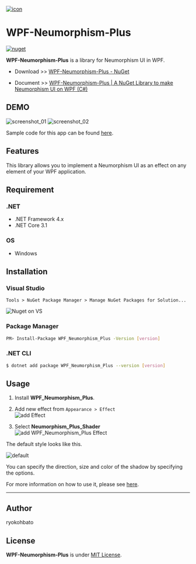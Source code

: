 [![icon](./docs/images/header.png)](https://www.nuget.org/packages/WPF_Neumorphism_Plus/)

# WPF-Neumorphism-Plus

[![nuget](https://img.shields.io/nuget/v/WPF_Neumorphism_Plus?style=flat)](https://www.nuget.org/packages/WPF_Neumorphism_Plus/)

**WPF-Neumorphism-Plus** is a library for Neumorphism UI in WPF.  

- Download >> [WPF-Neumorphism-Plus - NuGet](https://www.nuget.org/packages/WPF_Neumorphism_Plus/)

- Document >> [WPF-Neumorphism-Plus | A NuGet Library to make Neumorphism UI on WPF (C#)](https://ryokohbato.github.io/WPF-Neumorphism-Plus/)

## DEMO

![screenshot_01](./docs/images/screenshot_light.gif)
![screenshot_02](./docs/images/screenshot_dark.png)

Sample code for this app can be found [here](https://github.com/ryokohbato/WPF-Neumorphism-Plus/tree/master/SampleApp).

## Features

This library allows you to implement a Neumorphism UI as an effect on any element of your WPF application.

## Requirement

### .NET

- .NET Framework 4.x
- .NET Core 3.1

### OS

- Windows

## Installation

### Visual Studio

``Tools > NuGet Package Manager > Manage NuGet Packages for Solution...``

![Nuget on VS](./docs/images/nuget_vs.png)

### Package Manager
  
```bash
PM> Install-Package WPF_Neumorphism_Plus -Version [version]
```

### .NET CLI

```bash
$ dotnet add package WPF_Neumorphism_Plus --version [version]
```

## Usage

1. Install **WPF_Neumorphism_Plus**.

1. Add new effect from ``Appearance > Effect``  
![add Effect](./docs/images/addEffect.png)

1. Select **Neumorphism_Plus_Shader**  
![add WPF_Neumorphism_Plus Effect](./docs/images/addEffect2.png)

The default style looks like this.

![default](./docs/images/default.png)

You can specify the direction, size and color of the shadow by specifying the options.

For more information on how to use it, please see [here](https://ryokohbato.github.io/WPF-Neumorphism-Plus/).

------------------------------

## Author

ryokohbato

## License

**WPF-Neumorphism-Plus** is under [MIT License](https://opensource.org/licenses/MIT).

